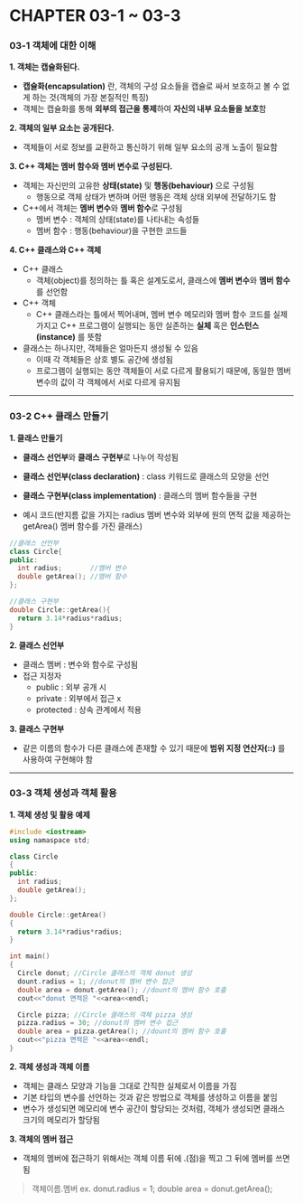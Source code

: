 # CHAPTER 03-1 ~ 03-3

### 03-1 객체에 대한 이해
**1. 객체는 캡슐화된다.**
 * **캡슐화(encapsulation)** 란, 객체의 구성 요소들을 캡슐로 싸서 보호하고 볼 수 없게 하는 것(객체의 가장 본질적인 특징)
 * 객체는 캡슐화를 통해 **외부의 접근을 통제**하여 **자신의 내부 요소들을 보호**함
   
**2. 객체의 일부 요소는 공개된다.**
 * 객체들이 서로 정보를 교환하고 통신하기 위해 일부 요소의 공개 노출이 필요함

**3. C++ 객체는 멤버 함수와 멤버 변수로 구성된다.**
 * 객체는 자신만의 고유한 **상태(state)** 및 **행동(behaviour)** 으로 구성됨
   * 행동으로 객체 상태가 변하며 어떤 행동은 객체 상태 외부에 전달하기도 함
 * C++에서 객체는 **멤버 변수**와 **멤버 함수**로 구성됨
   * 멤버 변수 : 객체의 상태(state)를 나타내는 속성들
   * 멤버 함수 : 행동(behaviour)을 구현한 코드들 

**4. C++ 클래스와 C++ 객체**
 * C++ 클래스
   * 객체(object)를 정의하는 틀 혹은 설계도로서, 클래스에 **멤버 변수**와 **멤버 함수**를 선언함 
 * C++ 객체
   * C++ 클래스라는 틀에서 찍어내며, 멤버 변수 메모리와 멤버 함수 코드를 실제 가지고 C++ 프로그램이 실행되는 동안 실존하는 **실체** 혹은 **인스턴스(instance)** 를 뜻함 
 * 클래스는 하나지만, 객체들은 얼마든지 생성될 수 있음
   * 이때 각 객체들은 상호 별도 공간에 생성됨
   * 프로그램이 실행되는 동안 객체들이 서로 다르게 활용되기 때문에, 동일한 멤버 변수의 값이 각 객체에서 서로 다르게 유지됨 

___
### 03-2 C++ 클래스 만들기
**1. 클래스 만들기**
 * **클래스 선언부**와 **클래스 구현부**로 나누어 작성됨

 * **클래스 선언부(class declaration)** : class 키워드로 클래스의 모양을 선언

 * **클래스 구현부(class implementation)** : 클래스의 멤버 함수들을 구현
 * 예시 코드(반지름 값을 가지는 radius 멤버 변수와 외부에 원의 면적 값을 제공하는 getArea() 멤버 함수를 가진 클래스)
```C++
//클래스 선언부
class Circle{ 
public:
  int radius;       //멤버 변수
  double getArea(); //멤버 함수
}; 

//클래스 구현부
double Circle::getArea(){
  return 3.14*radius*radius;
}
```

**2. 클래스 선언부**
 * 클래스 멤버 : 변수와 함수로 구성됨
 * 접근 지정자
   * public : 외부 공개 시
   * private : 외부에서 접근 x
   * protected : 상속 관계에서 적용 
  
**3. 클래스 구현부**
 * 같은 이름의 함수가 다른 클래스에 존재할 수 있기 때문에 **범위 지정 연산자(::)** 를 사용하여 구현해야 함

___
### 03-3 객체 생성과 객체 활용
**1. 객체 생성 및 활용 예제**
```C++
#include <iostream>
using namaspace std;

class Circle
{
public:
  int radius;
  double getArea();
};

double Circle::getArea()
{
  return 3.14*radius*radius;
}

int main()
{
  Circle donut; //Circle 클래스의 객체 donut 생성
  dount.radius = 1; //donut의 멤버 변수 접근
  double area = donut.getArea(); //dount의 멤버 함수 호출
  cout<<"donut 면적은 "<<area<<endl;

  Circle pizza; //Circle 클래스의 객체 pizza 생성
  pizza.radius = 30; //donut의 멤버 변수 접근
  double area = pizza.getArea(); //dount의 멤버 함수 호출
  cout<<"pizza 면적은 "<<area<<endl;
}
```

**2. 객체 생성과 객체 이름**
* 객체는 클래스 모양과 기능을 그대로 간직한 실체로서 이름을 가짐
* 기본 타입의 변수를 선언하는 것과 같은 방법으로 객체를 생성하고 이름을 붙임
* 변수가 생성되면 메모리에 변수 공간이 할당되는 것처럼, 객체가 생성되면 클래스 크기의 메모리가 할당됨
  
**3. 객체의 멤버 접근**
* 객체의 멤버에 접근하기 위해서는 객체 이름 뒤에 .(점)을 찍고 그 뒤에 멤버를 쓰면 됨
> 객체이름.멤버 ex. donut.radius = 1; double area = donut.getArea();
